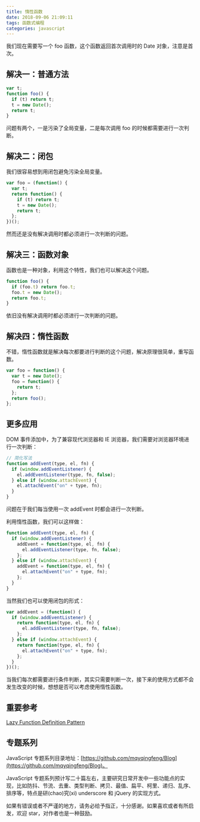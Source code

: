 ```yaml
---
title: 惰性函数
date: 2018-09-06 21:09:11
tags: 函数式编程
categories: javascript
---
```


我们现在需要写一个 foo 函数，这个函数返回首次调用时的 Date 对象，注意是首次。

<!-- more -->

## 解决一：普通方法

```js
var t;
function foo() {
  if (t) return t;
  t = new Date();
  return t;
}
```

问题有两个，一是污染了全局变量，二是每次调用 foo 的时候都需要进行一次判断。

## 解决二：闭包

我们很容易想到用闭包避免污染全局变量。

```js
var foo = (function() {
  var t;
  return function() {
    if (t) return t;
    t = new Date();
    return t;
  };
})();
```

然而还是没有解决调用时都必须进行一次判断的问题。

## 解决三：函数对象

函数也是一种对象，利用这个特性，我们也可以解决这个问题。

```js
function foo() {
  if (foo.t) return foo.t;
  foo.t = new Date();
  return foo.t;
}
```

依旧没有解决调用时都必须进行一次判断的问题。

## 解决四：惰性函数

不错，惰性函数就是解决每次都要进行判断的这个问题，解决原理很简单，重写函数。

```js
var foo = function() {
  var t = new Date();
  foo = function() {
    return t;
  };
  return foo();
};
```

## 更多应用

DOM 事件添加中，为了兼容现代浏览器和 IE 浏览器，我们需要对浏览器环境进行一次判断：

```js
// 简化写法
function addEvent(type, el, fn) {
  if (window.addEventListener) {
    el.addEventListener(type, fn, false);
  } else if (window.attachEvent) {
    el.attachEvent("on" + type, fn);
  }
}
```

问题在于我们每当使用一次 addEvent 时都会进行一次判断。

利用惰性函数，我们可以这样做：

```js
function addEvent(type, el, fn) {
  if (window.addEventListener) {
    addEvent = function(type, el, fn) {
      el.addEventListener(type, fn, false);
    };
  } else if (window.attachEvent) {
    addEvent = function(type, el, fn) {
      el.attachEvent("on" + type, fn);
    };
  }
}
```

当然我们也可以使用闭包的形式：

```js
var addEvent = (function() {
  if (window.addEventListener) {
    return function(type, el, fn) {
      el.addEventListener(type, fn, false);
    };
  } else if (window.attachEvent) {
    return function(type, el, fn) {
      el.attachEvent("on" + type, fn);
    };
  }
})();
```

当我们每次都需要进行条件判断，其实只需要判断一次，接下来的使用方式都不会发生改变的时候，想想是否可以考虑使用惰性函数。

## 重要参考

[Lazy Function Definition Pattern](http://peter.michaux.ca/articles/lazy-function-definition-pattern)

## 专题系列

JavaScript 专题系列目录地址：[https://github.com/mqyqingfeng/Blog](https://github.com/mqyqingfeng/Blog)。

JavaScript 专题系列预计写二十篇左右，主要研究日常开发中一些功能点的实现，比如防抖、节流、去重、类型判断、拷贝、最值、扁平、柯里、递归、乱序、排序等，特点是研(chao)究(xi) underscore 和 jQuery 的实现方式。

如果有错误或者不严谨的地方，请务必给予指正，十分感谢。如果喜欢或者有所启发，欢迎 star，对作者也是一种鼓励。
